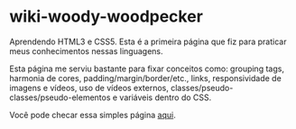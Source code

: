 # wiki-woody-woodpecker
Aprendendo HTML3 e CSS5. Esta é a primeira página que fiz para praticar meus conhecimentos nessas linguagens.

Esta página me serviu bastante para fixar conceitos como: grouping tags, harmonia de cores, padding/margin/border/etc., links, responsividade de imagens e vídeos, uso de vídeos externos, classes/pseudo-classes/pseudo-elementos e variáveis dentro do CSS.

Você pode checar essa simples página <a href="https://benito-miyazato.github.io/woody-woodpecker-page/" target="_blank">aqui<a/>.
